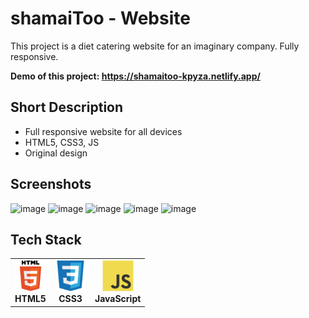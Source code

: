 # shamaiToo - Website

<p>This project is a diet catering website for an imaginary company. Fully responsive. </p>

**Demo of this project: https://shamaitoo-kpyza.netlify.app/**

## Short Description

- Full responsive website for all devices
- HTML5, CSS3, JS
- Original design

## Screenshots

![image](https://raw.githubusercontent.com/kewinpyza/Guess-Number-Game/main/screenshots/screen1.png)
![image](https://raw.githubusercontent.com/kewinpyza/Guess-Number-Game/main/screenshots/screen2.png)
![image](https://raw.githubusercontent.com/kewinpyza/Guess-Number-Game/main/screenshots/screen3.png)
![image](https://raw.githubusercontent.com/kewinpyza/Guess-Number-Game/main/screenshots/mobile1.png)
![image](https://raw.githubusercontent.com/kewinpyza/Guess-Number-Game/main/screenshots/mobile2.png)

## Tech Stack

<table>
	<tr>
    <td align="center"><img src="https://raw.githubusercontent.com/devicons/devicon/master/icons/html5/html5-original-wordmark.svg" alt="html5" width="50" height="50"/><br><b><font>HTML5</font></b></td>
    <td align="center"><img src="https://raw.githubusercontent.com/devicons/devicon/master/icons/css3/css3-original.svg" alt="css" width="50" height="50"/><br><b><font>CSS3</font></b></td>
		<td align="center"><img src="https://raw.githubusercontent.com/devicons/devicon/master/icons/javascript/javascript-original.svg" alt="javascript" width="50" height="50"/><br><b><font>JavaScript</font></b></td>
	</tr>	
</table>
